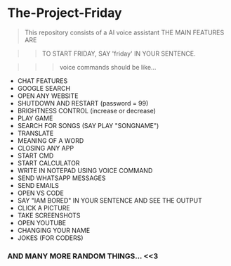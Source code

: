 # The-Project-Friday
>This repository consists of a AI voice assistant THE MAIN FEATURES ARE

>> TO START FRIDAY, SAY 'friday' IN YOUR SENTENCE.

>>> voice commands should be like...
* CHAT FEATURES
* GOOGLE SEARCH
* OPEN ANY WEBSITE
* SHUTDOWN AND RESTART (password = 99)
* BRIGHTNESS CONTROL (increase or decrease)
* PLAY GAME
* SEARCH FOR SONGS (SAY PLAY "SONGNAME")
* TRANSLATE
* MEANING OF A WORD
* CLOSING ANY APP
* START CMD
* START CALCULATOR
* WRITE IN NOTEPAD USING VOICE COMMAND
* SEND WHATSAPP MESSAGES
* SEND EMAILS
* OPEN VS CODE
* SAY "IAM BORED" IN YOUR SENTENCE AND SEE THE OUTPUT
* CLICK A PICTURE
* TAKE SCREENSHOTS
* OPEN YOUTUBE
* CHANGING YOUR NAME
* JOKES (FOR CODERS)
### AND MANY MORE RANDOM THINGS... <<3

